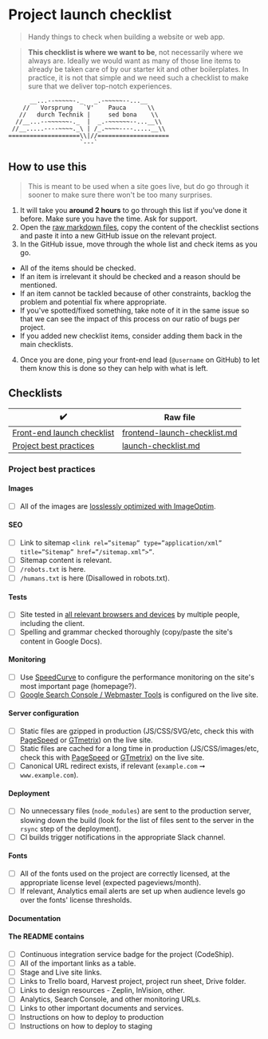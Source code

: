 # Project launch checklist

> Handy things to check when building a website or web app.

> **This checklist is where we want to be**, not necessarily where we always are. Ideally we would want as many of those line items to already be taken care of by our starter kit and other boilerplates. In practice, it is not that simple and we need such a checklist to make sure that we deliver top-notch experiences.

```
      __...--~~~~~-._   _.-~~~~~--...__
    //   Vorsprung   `V'    Pauca      \\ 
   //   durch Technik |     sed bona    \\ 
  //__...--~~~~~~-._  |  _.-~~~~~~--...__\\ 
 //__.....----~~~~._\ | /_.~~~~----.....__\\
====================\\|//====================
                    `---`  
```

## How to use this

> This is meant to be used when a site goes live, but do go through it sooner to make sure there won't be too many surprises.

1. It will take you **around 2 hours** to go through this list if you've done it before. Make sure you have the time. Ask for support.
2. Open the [raw markdown files](https://raw.githubusercontent.com/springload/frontend-starter-kit/master/docs/launch-checklist.md), copy the content of the checklist sections and paste it into a new GitHub issue on the relevant project.
3. In the GitHub issue, move through the whole list and check items as you go.
  - All of the items should be checked.
  - If an item is irrelevant it should be checked and a reason should be mentioned.
  - If an item cannot be tackled because of other constraints, backlog the problem and potential fix where appropriate.
  - If you've spotted/fixed something, take note of it in the same issue so that we can see the impact of this process on our ratio of bugs per project.
  - If you added new checklist items, consider adding them back in the main checklists.
4. Once you are done, ping your front-end lead (`@username` on GitHub) to let them know this is done so they can help with what is left.

## Checklists

|:heavy_check_mark:|Raw file|
|------------------|--------|
|[Front-end launch checklist](frontend-launch-checklist.md)|[frontend-launch-checklist.md](https://raw.githubusercontent.com/springload/frontend-starter-kit/master/docs/frontend-launch-checklist.md)|
|[Project best practices](#project-best-practices)|[launch-checklist.md](https://raw.githubusercontent.com/springload/frontend-starter-kit/master/docs/launch-checklist.md)|

### Project best practices

#### Images

- [ ] All of the images are [losslessly optimized with ImageOptim](https://imageoptim.com/).

#### SEO

- [ ] Link to sitemap `<link rel=”sitemap” type=”application/xml” title=”Sitemap” href=”/sitemap.xml”>”`.
- [ ] Sitemap content is relevant.
- [ ] `/robots.txt` is here.
- [ ] `/humans.txt` is here (Disallowed in robots.txt).

#### Tests

- [ ] Site tested in [all relevant browsers and devices](https://github.com/springload/frontend-starter-kit/tree/master/docs#browser--device-support) by multiple people, including the client.
- [ ] Spelling and grammar checked thoroughly (copy/paste the site's content in Google Docs).

#### Monitoring

- [ ] Use [SpeedCurve](https://speedcurve.com) to configure the performance monitoring on the site's most important page (homepage?).
- [ ] [Google Search Console / Webmaster Tools](https://www.google.com/webmasters/tools) is configured on the live site.

#### Server configuration

- [ ] Static files are gzipped in production (JS/CSS/SVG/etc, check this with [PageSpeed](https://developers.google.com/speed/pagespeed/insights/) or [GTmetrix](https://gtmetrix.com/)) on the live site.
- [ ] Static files are cached for a long time in production (JS/CSS/images/etc, check this with [PageSpeed](https://developers.google.com/speed/pagespeed/insights/) or [GTmetrix](https://gtmetrix.com/)) on the live site.
- [ ] Canonical URL redirect exists, if relevant (`example.com` ➞ `www.example.com`).

#### Deployment

- [ ] No unnecessary files (`node_modules`) are sent to the production server, slowing down the build (look for the list of files sent to the server in the `rsync` step of the deployment).
- [ ] CI builds trigger notifications in the appropriate Slack channel.

#### Fonts

- [ ] All of the fonts used on the project are correctly licensed, at the appropriate license level (expected pageviews/month).
- [ ] If relevant, Analytics email alerts are set up when audience levels go over the fonts' license thresholds.

#### Documentation

#### The README contains

- [ ] Continuous integration service badge for the project (CodeShip).
- [ ] All of the important links as a table.
- [ ] Stage and Live site links.
- [ ] Links to Trello board, Harvest project, project run sheet, Drive folder.
- [ ] Links to design resources - Zeplin, InVision, other.
- [ ] Analytics, Search Console, and other monitoring URLs.
- [ ] Links to other important documents and services.
- [ ] Instructions on how to deploy to production
- [ ] Instructions on how to deploy to staging
